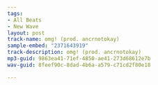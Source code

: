 ```yaml
---
tags:
- All Beats
- New Wave
layout: post
track-name: omg! (prod. ancrnotokay)
sample-embed: "2371643919"
track-description: omg! (prod. ancrnotokay)
mp3-guid: 9863ea41-71ef-4850-ae41-273d68612e7b
wav-guid: 8feef90c-8dad-4b6a-a579-c71cd2f80e18

---
```

